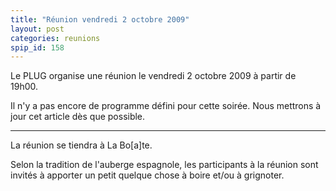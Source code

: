 ```yaml
---
title: "Réunion vendredi 2 octobre 2009"
layout: post
categories: reunions
spip_id: 158
---
```

<p class="chapo">
Le PLUG organise une réunion le vendredi 2 octobre 2009 à partir de 19h00.
</p>

Il n'y a pas encore de programme défini pour cette soirée. Nous mettrons à jour cet article dès que possible.


----
La réunion se tiendra à La Bo\[a\]te.

Selon la tradition de l'auberge espagnole, les participants à la réunion sont invités à apporter un petit quelque chose à boire et/ou à grignoter.